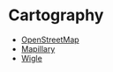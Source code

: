 # Cartography

* [OpenStreetMap](https://openstreetmap.org)
* [Mapillary](https://mapillary.com)
* [Wigle](https://wigle.net)
